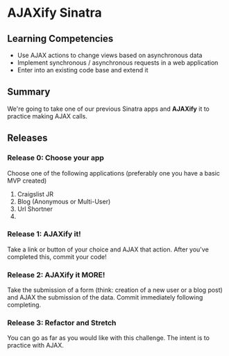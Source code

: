 # AJAXify Sinatra

## Learning Competencies

* Use AJAX actions to change views based on asynchronous data 
* Implement synchronous / asynchronous requests in a web application
* Enter into an existing code base and extend it

## Summary

We're going to take one of our previous Sinatra apps and **AJAXify** it to practice making AJAX calls.

## Releases

### Release 0: Choose your app

Choose one of the following applications (preferably one you have a basic MVP created)
1. Craigslist JR
2. Blog (Anonymous or Multi-User)
3. Url Shortner
4. 

### Release 1: AJAXify it!

Take a link or button of your choice and AJAX that action. After you've completed this, commit your code!

### Release 2: AJAXify it MORE!

Take the submission of a form (think: creation of a new user or a blog post) and AJAX the submission of the data. Commit immediately following completing.

### Release 3: Refactor and Stretch

You can go as far as you would like with this challenge. The intent is to practice with AJAX. 
